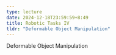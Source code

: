 ```yaml
---
type: lecture
date: 2024-12-18T23:59:59+8:49
title: Robotic Tasks IV
tldr: "Deformable Object Manipulation"
---
```

Deformable Object Manipulation
